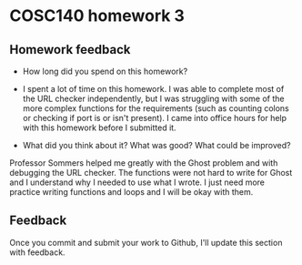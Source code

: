# COSC140 homework 3

## Homework feedback

 * How long did you spend on this homework?

 * I spent a lot of time on this homework. I was able to complete most of the URL checker independently, but I was struggling with some of the more complex functions for the requirements (such as counting colons or checking if port is or isn't present). I came into office hours for help with this homework before I submitted it.

 * What did you think about it?  What was good?  What could be improved?

Professor Sommers helped me greatly with the Ghost problem and with debugging the URL checker. The functions were not hard to write for Ghost and I understand why I needed to use what I wrote. I just need more practice writing functions and loops and I will be okay with them. 
## Feedback

Once you commit and submit your work to Github, I'll update this section with feedback.

